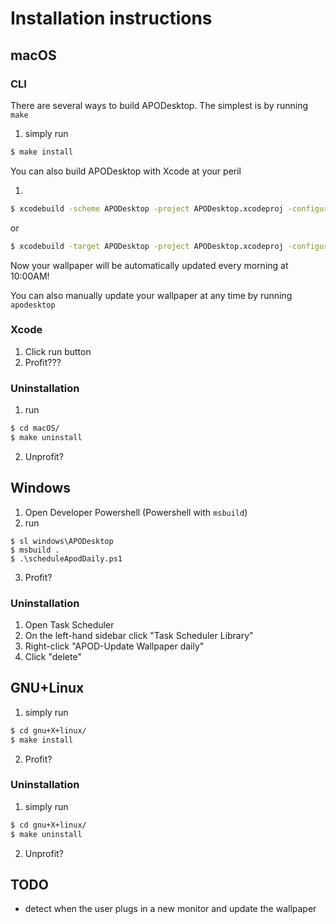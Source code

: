 # Installation instructions

## macOS

### CLI

There are several ways to build APODesktop.  The simplest is by running `make`

1. simply run

```sh
$ make install
```

You can also build APODesktop with Xcode at your peril

1.

```sh
$ xcodebuild -scheme APODesktop -project APODesktop.xcodeproj -configuration Release CONFIGURATION_BUILD_DIR=./build
```

or

```sh
$ xcodebuild -target APODesktop -project APODesktop.xcodeproj -configuration Release CONFIGURATION_BUILD_DIR=./build
```

Now your wallpaper will be automatically updated every morning at 10:00AM!

You can also manually update your wallpaper at any time by running `apodesktop`

### Xcode

1. Click run button
2. Profit???

### Uninstallation

1. run

```sh
$ cd macOS/
$ make uninstall
```

2. Unprofit?

## Windows

1. Open Developer Powershell (Powershell with `msbuild`)
2. run

```pwsh
$ sl windows\APODesktop
$ msbuild .
$ .\scheduleApodDaily.ps1
```

3. Profit?

### Uninstallation

1. Open Task Scheduler
2. On the left-hand sidebar click "Task Scheduler Library"
3. Right-click "APOD-Update Wallpaper daily"
4. Click "delete"

## GNU+Linux

1. simply run

```sh
$ cd gnu+X+linux/
$ make install
```

2. Profit?

### Uninstallation

1. simply run

```sh
$ cd gnu+X+linux/
$ make uninstall
```

2. Unprofit?

## TODO

- detect when the user plugs in a new monitor and update the wallpaper
